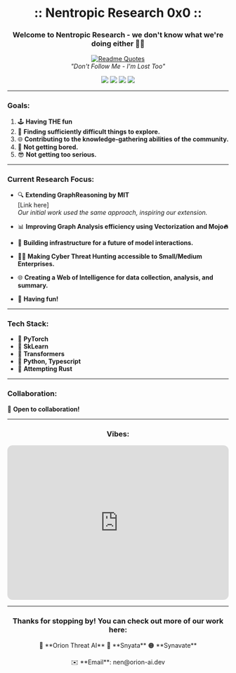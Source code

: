 <h1 align="center">:: Nentropic Research 0x0 ::</h1>

<h3 align="center">Welcome to Nentropic Research - we don't know what we're doing either 🤷‍♂️</h3>

<p align="center">
  <a href="https://quotes-github-readme.vercel.app/api?type=horizontal&theme=dark">
    <img src="https://quotes-github-readme.vercel.app/api?type=horizontal&theme=dark" alt="Readme Quotes">
  </a>
  <br>
  <i>"Don't Follow Me - I'm Lost Too"</i>
</p>

<p align="center">
  <img src="https://img.shields.io/badge/dev.to-0A0A0A?style=for-the-badge&logo=dev.to&logoColor=white">
  <img src="https://img.shields.io/badge/gitlab%20ci-%23181717.svg?style=for-the-badge&logo=gitlab&logoColor=white">
  <img src="https://img.shields.io/badge/MongoDB-%234ea94b.svg?style=for-the-badge&logo=mongodb&logoColor=white">
  <img src="https://img.shields.io/badge/sqlite-%2307405e.svg?style=for-the-badge&logo=sqlite&logoColor=white">
</p>

---

### Goals:
1. 🕹️ **Having THE fun**
2. 🤔 **Finding sufficiently difficult things to explore.**
3. 🌐 **Contributing to the knowledge-gathering abilities of the community.**
4. 🧘 **Not getting bored.**
5. 😎 **Not getting too serious.**

---

### Current Research Focus:
* 🔍 **Extending GraphReasoning by MIT**  
  [Link here]  
  _Our initial work used the same approach, inspiring our extension._
  
* 📊 **Improving Graph Analysis efficiency using Vectorization and Mojo🔥**

* 🔧 **Building infrastructure for a future of model interactions.**

* 🕵️‍♂️ **Making Cyber Threat Hunting accessible to Small/Medium Enterprises.**

* 🌐 **Creating a Web of Intelligence for data collection, analysis, and summary.**

* 🎉 **Having fun!**

---

### Tech Stack:
* 🧠 **PyTorch**
* 🧮 **SkLearn**
* 🔄 **Transformers**
* 🐍 **Python, Typescript**
* 🦀 **Attempting Rust**

---

### Collaboration:
👥 **Open to collaboration!**

---

<h3 align="center">Vibes:</h3>

<div align="center">
  <iframe style="border-radius:12px" src="https://open.spotify.com/embed/playlist/1lM6DWOe0KJsmxW73PE36J?utm_source=generator&theme=0" width="100%" height="352" frameBorder="0" allowfullscreen="" allow="autoplay; clipboard-write; encrypted-media; fullscreen; picture-in-picture" loading="lazy"></iframe>
</div>

---

<h3 align="center">Thanks for stopping by! You can check out more of our work here:</h3>

<p align="center">
  🔴 **Orion Threat AI**  
  🔵 **Snyata**  
  🟠 **Synavate**
</p>

<p align="center">✉️ **Email**: nen@orion-ai.dev</p>
